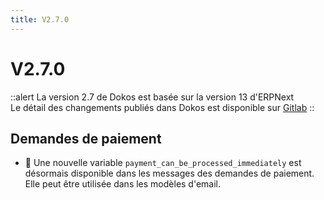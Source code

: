 ```yaml
---
title: V2.7.0
---
```


# V2.7.0

::alert
La version 2.7 de Dokos est basée sur la version 13 d'ERPNext  
Le détail des changements publiés dans Dokos est disponible sur [Gitlab](https://gitlab.com/dokos/dokos/-/releases)
::

## Demandes de paiement

- :rocket: Une nouvelle variable `payment_can_be_processed_immediately` est désormais disponible dans les messages des demandes de paiement. Elle peut être utilisée dans les modèles d'email.

